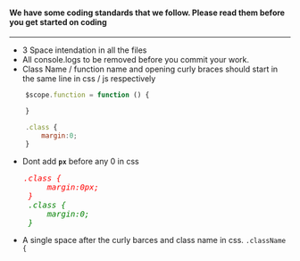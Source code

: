 #### We have some coding standards that we follow. Please read them before you get started on coding

___

* 3 Space intendation in all the files
* All console.logs to be removed before you commit your work.
* Class Name / function name and opening curly braces should start in the same line in css / js respectively
```js
	$scope.function = function () {

	}

	.class {
		margin:0;
	}
```
* Dont add **```px```** before any 0 in css
<pre>	<i style="color:red;">.class {
		margin:0px; 
	}</i>
	<i style="color:green;">.class {
		margin:0;
	} </i>
</pre>
* A single space after the curly barces and class name in css. `.className {`

